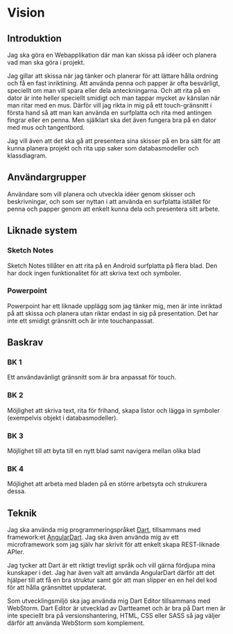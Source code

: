 # Vision
## Introduktion
Jag ska göra en Webapplikation där man kan skissa på idéer och planera
vad man ska göra i projekt.

Jag gillar att skissa när jag tänker och planerar för att lättare hålla
ordning och få en fast inriktining. Att använda penna och papper är ofta
besvärligt, speciellt om man vill spara eller dela anteckningarna. Och
att rita på en dator är inte heller speciellt smidigt och man tappar mycket
av känslan när man ritar med en mus.
Därför vill jag rikta in mig på ett touch-gränsnitt i första hand så att
man kan använda en surfplatta och rita med antingen fingrar eller en penna.
Men själklart ska det även fungera bra på en dator med mus och tangentbord.

Jag vill även att det ska gå att presentera sina skisser på en bra sätt
för att kunna planera projekt och rita upp saker som databasmodeller och
klassdiagram.

## Användargrupper
Användare som vill planera och utveckla idéer genom skisser och beskrivningar,
och som ser nyttan i att använda en surfplatta istället för penna och papper
genom att enkelt kunna dela och presentera sitt arbete.

## Liknade system
### Sketch Notes
Sketch Notes tillåter en att rita på en Android surfplatta på flera blad.
Den har dock ingen funktionalitet för att skriva text och symboler.

### Powerpoint
Powerpoint har ett liknade upplägg som jag tänker mig, men är inte inriktad
på att skissa och planera utan riktar endast in sig på presentation. Det
har inte ett smidigt gränsnitt och är inte touchanpassat.

## Baskrav
### BK 1
Ett användavänligt gränsnitt som är bra anpassat för touch.

### BK 2
Möjlighet att skriva text, rita för frihand, skapa listor och lägga in symboler
(exempelvis objekt i databasmodeller).

### BK 3
Möjlighet till att byta till en nytt blad samt navigera mellan olika blad

### BK 4
Möjlighet att arbeta med bladen på en större arbetsyta och strukurera dessa.

## Teknik
Jag ska använda mig programmeringspråket [Dart](https://www.dartlang.org/), tillsammans med framework:et
[AngularDart](https://angulardart.org/). Jag ska även använda mig av ett microframework som jag själv har
skrivit för att enkelt skapa REST-liknade APIer.

Jag tycker att Dart är ett riktigt trevligt språk och vill gärna fördjupa mina
kunskaper i det. Jag har även valt att använda AngularDart därför att det hjälper
till att få en bra struktur samt gör att man slipper en en hel del kod för att
hålla gränsnittet uppdaterat.

Som utvecklingsmiljö ska jag använda mig Dart Editor tillsammans med WebStorm.
Dart Editor är utvecklad av Dartteamet och är bra på Dart men är inte speciellt
bra på versionshantering, HTML, CSS eller SASS så jag väljer därför att använda
WebStorm som komplement.
